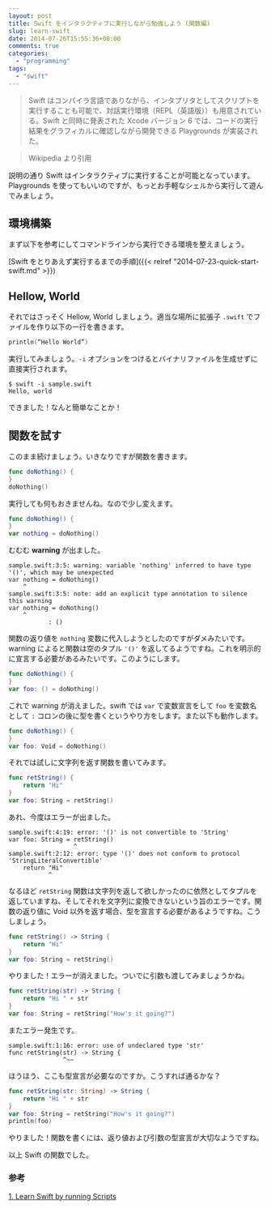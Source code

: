 ```yaml
---
layout: post
title: Swift をインタラクティブに実行しながら勉強しよう (関数編)
slug: learn-swift
date: 2014-07-26T15:55:36+00:00
comments: true
categories:
  - "programming"
tags:
  - "swift"
---
```


> Swift はコンパイラ言語でありながら、インタプリタとしてスクリプトを実行することも可能で、対話実行環境（REPL（英語版））も用意されている。Swift と同時に発表された Xcode バージョン 6 では、コードの実行結果をグラフィカルに確認しながら開発できる Playgrounds が実装された。

> Wikipedia より引用

説明の通り Swift はインタラクティブに実行することが可能となっています。Playgrounds を使ってもいいのですが、もっとお手軽なシェルから実行して遊んでみましょう。

## 環境構築
まず以下を参考にしてコマンドラインから実行できる環境を整えましょう。

[Swift をとりあえず実行するまでの手順]({{< relref "2014-07-23-quick-start-swift.md" >}})

## Hellow, World
それではさっそく Hellow, World しましょう。適当な場所に拡張子 `.swift` でファイルを作り以下の一行を書きます。

```swift
println(“Hello World”)
```

実行してみましょう。`-i` オプションをつけるとバイナリファイルを生成せずに直接実行されます。

    $ swift -i sample.swift
    Hello, world

できました！なんと簡単なことか！

## 関数を試す
このまま続けましょう。いきなりですが関数を書きます。

```swift
func doNothing() {
}
doNothing()
```

実行しても何もおきませんね。なので少し変えます。

```swift
func doNothing() {
}
var nothing = doNothing()
```

むむむ **warning** が出ました。

```
sample.swift:3:5: warning: variable 'nothing' inferred to have type '()', which may be unexpected
var nothing = doNothing()
    ^
sample.swift:3:5: note: add an explicit type annotation to silence this warning
var nothing = doNothing()
    ^
           : ()
```

関数の返り値を `nothing` 変数に代入しようとしたのですがダメみたいです。warning によると関数は空のタプル `'()'` を返してるようですね。これを明示的に宣言する必要があるみたいです。このようにします。

```swift
func doNothing() {
}
var foo: () = doNothing()
```

これで warning が消えました。swift では `var` で変数宣言をして `foo` を変数名として `:` コロンの後に型を書くというやり方をします。また以下も動作します。

```swift
func doNothing() {
}
var foo: Void = doNothing()
```

それでは試しに文字列を返す関数を書いてみます。

```swift
func retString() {
    return "Hi"
}
var foo: String = retString()
```

あれ、今度はエラーが出ました。

```
sample.swift:4:19: error: '()' is not convertible to 'String'
var foo: String = retString()
                  ^
sample.swift:2:12: error: type '()' does not conform to protocol 'StringLiteralConvertible'
    return "Hi"
           ^
```
なるほど `retString` 関数は文字列を返して欲しかったのに依然としてタプルを返していますね、そしてそれを文字列に変換できないという旨のエラーです。関数の返り値に Void 以外を返す場合、型を宣言する必要があるようですね。こうしましょう。

```swift
func retString() -> String {
    return "Hi"
}
var foo: String = retString()
```

やりました！エラーが消えました。ついでに引数も渡してみましょうかね。

```swift
func retString(str) -> String {
    return "Hi " + str
}
var foo: String = retString("How's it going?")
```

またエラー発生です。

```
sample.swift:1:16: error: use of undeclared type 'str'
func retString(str) -> String {
               ^~~
```

ほうほう、ここも型宣言が必要なのですか。こうすれば通るかな？

```swift
func retString(str: String) -> String {
    return "Hi " + str
}
var foo: String = retString("How's it going?")
println(foo)
```

やりました！関数を書くには、返り値および引数の型宣言が大切なようですね。

以上 Swift の関数でした。

### 参考
<a href="https://medium.com/swift-programming/1-learn-swift-by-running-scripts-73fdf8507f4b" target="_blank">1. Learn Swift by running Scripts</a>
